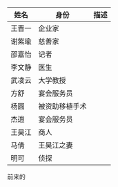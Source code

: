 | 姓名 | 身份 | 描述 |
| --- | --- | --- |
| 王晋一 | 企业家 |  |
| 谢紫瑜 | 慈善家 |  |
| 邵嘉怡 | 记者 |  |
| 李文静 | 医生 |  |
| 武凌云 | 大学教授 |  |
| 方舒 | 宴会服务员 |  |
| 杨圆 | 被资助移植手术 |  |
| 杰逍 | 宴会服务员 |  |
| 王昊江 | 商人 |  |
| 马倩 | 王昊江之妻 |  |
| 明可 | 侦探 |  |

前来的